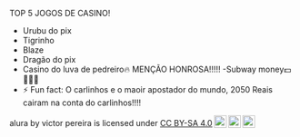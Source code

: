 TOP 5 JOGOS DE CASINO!
- Urubu do pix
- Tigrinho
- Blaze
- Dragão do pix
- Casino do luva de pedreiro🔥
  MENÇÃO HONROSA!!!!!
  -Subway money💵🤑🤑🤑
- ⚡ Fun fact: O carlinhos e o maoir apostador do mundo, 2050 Reais cairam na conta do carlinhos!!!!

<!---
Gy69bonda/Gy69bonda is a ✨ special ✨ repository because its `README.md` (this file) appears on your GitHub profile.
You can click the Preview link to take a look at your changes.
--->
<p xmlns:cc="http://creativecommons.org/ns#" xmlns:dct="http://purl.org/dc/terms/"><span property="dct:title">alura</span> by <span property="cc:attributionName">victor pereira</span> is licensed under <a href="https://creativecommons.org/licenses/by-sa/4.0/?ref=chooser-v1" target="_blank" rel="license noopener noreferrer" style="display:inline-block;">CC BY-SA 4.0<img style="height:22px!important;margin-left:3px;vertical-align:text-bottom;" src="https://mirrors.creativecommons.org/presskit/icons/cc.svg?ref=chooser-v1" alt=""><img style="height:22px!important;margin-left:3px;vertical-align:text-bottom;" src="https://mirrors.creativecommons.org/presskit/icons/by.svg?ref=chooser-v1" alt=""><img style="height:22px!important;margin-left:3px;vertical-align:text-bottom;" src="https://mirrors.creativecommons.org/presskit/icons/sa.svg?ref=chooser-v1" alt=""></a></p>
